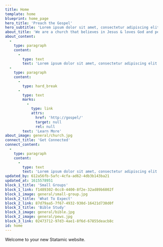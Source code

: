 ```yaml
---
title: Home
template: home
blueprint: home_page
hero_title: 'Preach the Gospel'
hero_subtitle: 'Lorem ipsum dolor sit amet, consectetur adipiscing elit.'
about_title: 'We are a church that believes in Jesus & loves God and people'
about_content:
  -
    type: paragraph
    content:
      -
        type: text
        text: 'Lorem ipsum dolor sit amet, consectetur adipiscing elit. Suspendisse varius enim in eros elementum tristique. Duis cursus, mi quis viverra ornare, eros dolor interdum nulla, ut commodo diam libero vitae erat. Aenean faucibus nibh et justo cursus id rutrum lorem imperdiet. Nunc ut sem vitae risus tristique posuere!'
  -
    type: paragraph
    content:
      -
        type: hard_break
      -
        type: text
        marks:
          -
            type: link
            attrs:
              href: 'http://gospel/'
              target: null
              rel: null
        text: 'Learn More'
about_image: general/church.jpg
connect_title: 'Get Connected'
connect_content:
  -
    type: paragraph
    content:
      -
        type: text
        text: 'Lorem ipsum dolor sit amet, consectetur adipiscing elit. Suspendisse varius enim in eros elementum tristique.'
updated_by: 612a56fb-5afc-4cfa-ad62-4db3b143ba21
updated_at: 1615578951
block_1_title: 'Small Groups'
block_1_link: f1489302-0cc8-4400-8f2e-32ad89b6002f
block_1_image: general/small-group.jpg
block_2_title: 'What To Expect'
block_2_link: 87d79aa5-7f67-4932-930d-16421d730d0f
block_3_title: 'Bible Study'
block_3_image: general/bible.jpg
block_2_image: general/pews.jpg
block_3_link: 02473712-97d3-4ae1-8f6d-67855deacb8c
id: home
---
```

Welcome to your new Statamic website.
